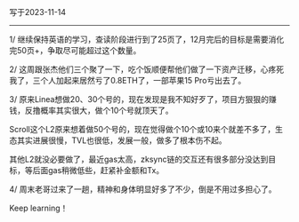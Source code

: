 写于2023-11-14

-----

1/  继续保持英语的学习，查读阶段进行到了25页了，12月完后的目标是需要消化完50页+，争取尽可能超过这个数量。

2/ 这周跟张杰他们三个聚了一下，吃个饭顺便帮他们做了一下资产迁移，心疼死我了，三个人加起来居然亏了0.8ETH了，一部苹果15 Pro亏出去了。

3/ 原来Linea想做20、30个号的，现在发现是我不知好歹了，项目方狠狠的赚钱，反撸概率其实很大，做个10个号就顶天了。

Scroll这个L2原来想着做50个号的，现在觉得做个10个或10来个就差不多了，生态其实进展很慢，TVL也很低，发展一般，做多了根本伤不起。

其他L2就没必要做了，最近gas太高，zksync链的交互还有很多部分没达到目标，等后面gas稍微低些，赶紧补金额和Tx。

4/ 周末老哥过来了一趟，精神和身体明显好多了不少，倒是不用过多担心了。

Keep learning！
